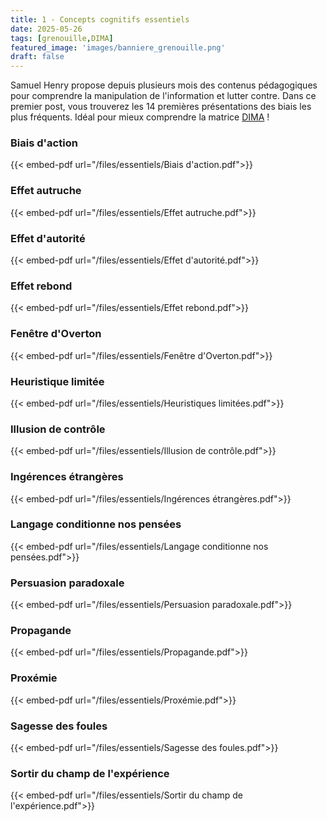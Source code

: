 ```yaml
---
title: 1 - Concepts cognitifs essentiels
date: 2025-05-26
tags: [grenouille,DIMA]
featured_image: 'images/banniere_grenouille.png'
draft: false
---
```


Samuel Henry propose depuis plusieurs mois des contenus pédagogiques pour comprendre la manipulation de l'information et lutter contre.
Dans ce premier post, vous trouverez les 14 premières présentations des biais les plus fréquents.
Idéal pour mieux comprendre la matrice [DIMA](https://m82-project.org/ressources/framework_dima_presentation:) !

### Biais d'action

{{< embed-pdf url="/files/essentiels/Biais d'action.pdf">}}

### Effet autruche

{{< embed-pdf url="/files/essentiels/Effet autruche.pdf">}}

### Effet d'autorité

{{< embed-pdf url="/files/essentiels/Effet d'autorité.pdf">}}

### Effet rebond

{{< embed-pdf url="/files/essentiels/Effet rebond.pdf">}}

### Fenêtre d'Overton

{{< embed-pdf url="/files/essentiels/Fenêtre d'Overton.pdf">}}

### Heuristique limitée

{{< embed-pdf url="/files/essentiels/Heuristiques limitées.pdf">}}

### Illusion de contrôle

{{< embed-pdf url="/files/essentiels/Illusion de contrôle.pdf">}}

### Ingérences étrangères

{{< embed-pdf url="/files/essentiels/Ingérences étrangères.pdf">}}

### Langage conditionne nos pensées

{{< embed-pdf url="/files/essentiels/Langage conditionne nos pensées.pdf">}}

### Persuasion paradoxale

{{< embed-pdf url="/files/essentiels/Persuasion paradoxale.pdf">}}

### Propagande

{{< embed-pdf url="/files/essentiels/Propagande.pdf">}}

### Proxémie

{{< embed-pdf url="/files/essentiels/Proxémie.pdf">}}

### Sagesse des foules

{{< embed-pdf url="/files/essentiels/Sagesse des foules.pdf">}}

### Sortir du champ de l'expérience

{{< embed-pdf url="/files/essentiels/Sortir du champ de l'expérience.pdf">}}
